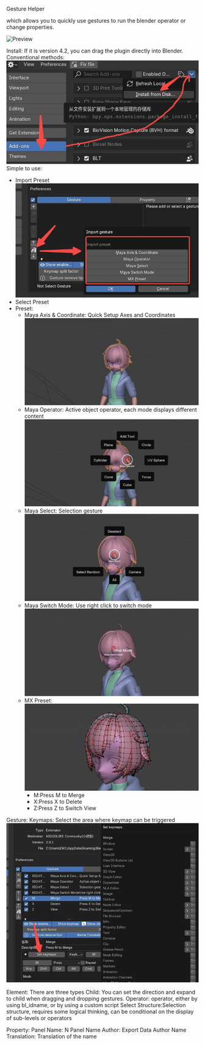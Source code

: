 
Gesture Helper

which allows you to quickly use gestures to run the blender operator or change properties.

![Preview](src/readme/preview.gif)

Install:
        If it is version 4.2, you can drag the plugin directly into Blender.
        Conventional methods:
        ![图片alt](src/readme/install.jpg)
Simple to use:  
* Import Preset
        ![Import Preset](src/readme/import_preset.jpg)
* Select Preset
* Preset:
  * Maya Axis & Coordinate: Quick Setup Axes and Coordinates
        ![Import Preset](src/readme/preset_c_s_r.gif)
  * Maya Operator: Active object operator, each mode displays different content
        ![Import Preset](src/readme/preset_s_r.gif)
  * Maya Select: Selection gesture
        ![Import Preset](src/readme/preset_c_r.gif)
  * Maya Switch Mode: Use right click to switch mode
        ![Import Preset](src/readme/preset_r.gif)
  * MX Preset:
        ![Import Preset](src/readme/preset_mx.gif)
    * M:Press M to Merge
    * X:Press X to Delete
    * Z:Press Z to Switch View

Gesture:
   Keymaps: Select the area where keymap can be triggered    
   ![Keymaps](src/readme/keymaps.jpg)

Element:
    There are three types
    Child: You can set the direction and expand to child when dragging and dropping gestures.
    Operator: operator, either by using bl_idname, or by using a custom script
    Select Structure:Selection structure, requires some logical thinking, can be conditional on the display of sub-levels or operators

Property:
     Panel Name: N Panel Name
     Author: Export Data Author
     Name Translation: Translation of the name
